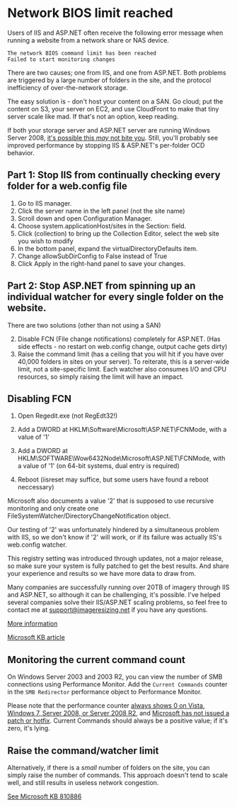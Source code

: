 # Network BIOS limit reached

Users of IIS and ASP.NET often receive the following error message when running a website from a network share or NAS device.

	The network BIOS command limit has been reached
	Failed to start monitoring changes


There are two causes; one from IIS, and one from ASP.NET. Both problems are triggered by a large number of folders in the site, and the protocol inefficiency of over-the-network storage.

The easy solution is - don't host your content on a SAN. Go cloud; put the content on S3, your server on EC2, and use CloudFront to make that tiny server scale like mad. If that's not an option, keep reading.

If both your storage server and ASP.NET server are running Windows Server 2008, [it's possible this *may* not bite you](http://www.iis.net/learn/troubleshoot/performance-issues/troubleshooting-smb-netbios-fcn-limit-issues-with-remote-content). Still, you'll probably see improved performance by stopping IIS & ASP.NET's per-folder OCD behavior.

## Part 1: Stop IIS from continually checking every folder for a web.config file

1. Go to IIS manager. 
2. Click the server name in the left panel (not the site name)
3. Scroll down and open Configuration Manager. 
4. Choose system.applicationHost/sites in the Section: field.
5. Click (collection) to bring up the Collection Editor, select the web site you wish to modify
6. In the bottom panel, expand the virtualDirectoryDefaults item. 
7. Change allowSubDirConfig to False instead of True
8. Click Apply in the right-hand panel to save your changes.

## Part 2: Stop ASP.NET from spinning up an individual watcher for every single folder on the website.

There are two solutions (other than not using a SAN)

2. Disable FCN (File change notifications) completely for ASP.NET. (Has side effects - no restart on web.config change, output cache gets dirty)
3. Raise the command limit (has a ceiling that you will hit if you have over 40,000 folders in sites on your server). To reiterate, this is a server-wide limit, not a site-specific limit. Each watcher also consumes I/O and CPU resources, so simply raising the limit will have an impact.


## Disabling FCN

1. Open Regedit.exe (not RegEdt32!)

2. Add a DWORD at HKLM\Software\Microsoft\ASP.NET\FCNMode, with a value of '1'

2. Add a DWORD at HKLM\SOFTWARE\Wow6432Node\Microsoft\ASP.NET\FCNMode, with a value of '1' (on 64-bit systems, dual entry is required)

5. Reboot (iisreset may suffice, but some users have found a reboot neccessary)

Microsoft also documents a value '2' that is supposed to use recursive monitoring and only create one FileSystemWatcher/DirectoryChangeNotification object. 

Our testing of '2' was unfortunately hindered by a simultaneous problem with IIS, so we don't know if '2' will work, or if its failure was actually IIS's web.config watcher.

This registry setting was introduced through updates, not a major release, so make sure your system is fully patched to get the best results. And share your experience and results so we have more data to draw from. 

Many companies are successfully running over 20TB of imagery through IIS and ASP.NET, so although it can be challenging, it's possible. I've helped several companies solve their IIS/ASP.NET scaling problems, so feel free to contact me at support@imageresizing.net if you have any questions.

[More information](http://blogs.iis.net/hosterposter/archive/2006/10/30/Hosting-IIS-with-UNC-content-_2D00_-Network-BIOS-commands-and-other-errors.aspx)

[Microsoft KB article](http://support.microsoft.com/?id=911272)

## Monitoring the current command count

On Windows Server 2003 and 2003 R2, you can view the number of SMB connections using Performance Monitor. Add the `Current Commands` counter in the `SMB Redirector` performance object to Performance Monitor.

Please note that the performance counter [always shows 0 on Vista, Windows 7, Server 2008, or Server 2008 R2](http://social.technet.microsoft.com/Forums/windowsserver/en-US/a36a297c-6fba-409c-af02-1878600138ef/redirector-current-commands-perfmon-counter-always-reads-zero), and [Microsoft has not issued a patch or hotfix](
http://support.microsoft.com/kb/2523382). Current Commands should always be a positive value; if it's zero, it's lying.

## Raise the command/watcher limit

Alternatively, if there is a *small* number of folders on the site, you can simply raise the number of commands. This approach doesn't tend to scale well, and still results in useless network congestion.

[See Microsoft KB 810886](http://support.microsoft.com/kb/810886)

